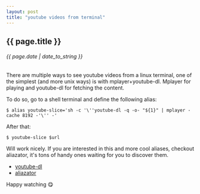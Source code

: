 ```yaml
---
layout: post
title: "youtube videos from terminal"
---
```


## {{ page.title }}

###### {{ page.date | date_to_string }}

There are multiple ways to see youtube videos from a linux terminal, one of the simplest (and more unix ways) is with mplayer+youtube-dl. Mplayer for playing and youtube-dl for fetching the content.

To do so, go to a shell terminal and define the following alias:

    $ alias youtube-slice='sh -c '\''youtube-dl -q -o- "${1}" | mplayer -cache 8192 -'\'' -'

After that:

    $ youtube-slice $url

Will work nicely. If you are interested in this and more cool aliases, checkout aliazator, it's tons of handy ones waiting for you to discover them.

 - [youtube-dl](http://rg3.github.io/youtube-dl/download.html)
 - [aliazator](https://github.com/chilicuil/shundle-plugins/tree/master/aliazator)

Happy watching &#128523;
